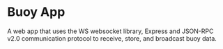# Buoy App

A web app that uses the WS websocket library, Express and JSON-RPC v2.0 communication protocol to receive, store, and broadcast buoy data.

